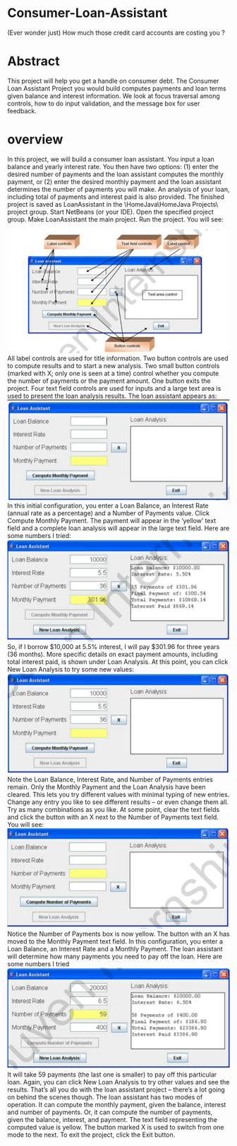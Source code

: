 # Consumer-Loan-Assistant
 (Ever wonder just) How much those credit card accounts are costing you ?
 # Abstract
This project will help you get a handle on consumer debt. The Consumer Loan Assistant Project you would build computes payments and loan terms given balance and interest information. We look at focus traversal among controls, how to do input validation, and the message box for user feedback.
 # overview
In this project, we will build a consumer loan assistant. You input a loan balance and yearly interest
rate. You then have two options: (1) enter the desired number of payments and the loan assistant
computes the monthly payment, or (2) enter the desired monthly payment and the loan assistant
determines the number of payments you will make. An analysis of your loan, including total of
payments and interest paid is also provided.
The finished project is saved as LoanAssistant in the \HomeJava\HomeJava Projects\ project
group. Start NetBeans (or your IDE). Open the specified project group. Make LoanAssistant the
main project. Run the project. You will see:

<img src="la1.png">
<br>
All label controls are used for title information. Two button controls are used to compute results
and to start a new analysis. Two small button controls (marked with X; only one is seen at a time)
control whether you compute the number of payments or the payment amount. One button exits the
project. Four text field controls are used for inputs and a large text area is used to present the loan
analysis results.
The loan assistant appears as:
<img src="la2.png">
<br>
In this initial configuration, you enter a Loan Balance, an Interest Rate (annual rate as a
percentage) and a Number of Payments value. Click Compute Monthly Payment. The payment
will appear in the ‘yellow’ text field and a complete loan analysis will appear in the large text
field. Here are some numbers I tried:
<img src="la3.png">
<br>
So, if I borrow $10,000 at 5.5% interest, I will pay $301.96 for three years (36 months). More
specific details on exact payment amounts, including total interest paid, is shown under Loan
Analysis.
At this point, you can click New Loan Analysis to try some new values:
<img src="la4.png">
<br>
Note the Loan Balance, Interest Rate, and Number of Payments entries remain. Only the
Monthly Payment and the Loan Analysis have been cleared. This lets you try different values
with minimal typing of new entries. Change any entry you like to see different results – or even
change them all. Try as many combinations as you like.
At some point, clear the text fields and click the button with an X next to the Number of Payments
text field. You will see:
<img src="la6.png">
<br>
Notice the Number of Payments box is now yellow. The button with an X has moved to the
Monthly Payment text field. In this configuration, you enter a Loan Balance, an Interest Rate
and a Monthly Payment. The loan assistant will determine how many payments you need to pay
off the loan. Here are some numbers I tried
<img src="la5.png">
<br>
It will take 59 payments (the last one is smaller) to pay off this particular loan. Again, you can
click New Loan Analysis to try other values and see the results.
That’s all you do with the loan assistant project – there’s a lot going on behind the scenes though. The
loan assistant has two modes of operation. It can compute the monthly payment, given the balance,
interest and number of payments. Or, it can compute the number of payments, given the balance,
interest, and payment. The text field representing the computed value is yellow. The button marked X
is used to switch from one mode to the next. To exit the project, click the Exit button.

